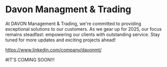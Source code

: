 
# Davon Managment &amp; Trading

At DAVON Management & Trading, we're committed to providing exceptional solutions to our customers. 
As we gear up for 2025, our focus remains steadfast: empowering our clients with outstanding service. 
Stay tuned for more updates and exciting projects ahead!

https://www.linkedin.com/company/davonmt/

#IT'S COMING SOON!!!
